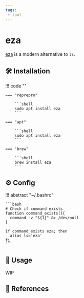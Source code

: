 ```yaml
---
tags:
 - tool
---
```

# eza

[eza][1] is a modern alternative to `ls`.

## :hammer_and_wrench: Installation

!!! code ""

    === "reprepro"

        ```shell
        sudo apt install eza
        ```

    === "apt"

        ```shell
        sudo apt install eza
        ```

    === "brew"

        ```shell
        brew install eza
        ```

## :gear: Config

!!! abstract "~/.bashrc"

    ```bash
    # Check if command exists
    function command_exists(){
      command -v "${1}" &> /dev/null
    }
    
    if command_exists eza; then
      alias ls='eza'
    fi
    ```

## :pencil: Usage

WIP

## :link: References

[1]: <https://github.com/eza-community/eza>

